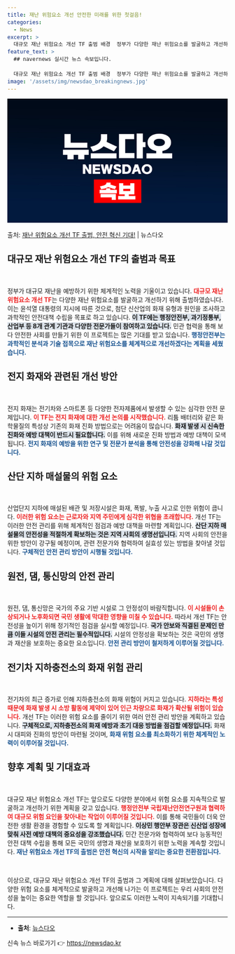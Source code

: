 ```yaml
---
title: 재난 위험요소 개선 안전한 미래를 위한 첫걸음!
categories:
  - News
excerpt: >
  대규모 재난 위험요소 개선 TF 출범 배경  정부가 다양한 재난 위험요소를 발굴하고 개선하기 위해 민·관 합…
feature_text: >
  ## navernews 실시간 뉴스 속보입니다.

  대규모 재난 위험요소 개선 TF 출범 배경  정부가 다양한 재난 위험요소를 발굴하고 개선하기 위해 민·관 합…
image: '/assets/img/newsdao_breakingnews.jpg'
---
```


![뉴스다오 속보](/assets/img/newsdao_breakingnews.jpg)

<p>출처: <a href="https://newsdao.kr/4789" rel="dofollow">재난 위험요소 개선 TF 출범, 안전 혁신 기대!</a> | 뉴스다오</p>

<h2 data-ke-size="size26">대규모 재난 위험요소 개선 TF의 출범과 목표</h2>
<p data-ke-size="size16">&nbsp;</p>
정부가 대규모 재난을 예방하기 위한 체계적인 노력을 기울이고 있습니다. <b><span style="color: #ee2323;">대규모 재난 위험요소 개선 TF</span></b>는 다양한 재난 위험요소를 발굴하고 개선하기 위해 출범하였습니다. 이는 윤석열 대통령의 지시에 따른 것으로, 첨단 신산업의 화재 유형과 원인을 조사하고 과학적인 안전대책 수립을 목표로 하고 있습니다. <b><span style="background-color: #21538527;">이 TF에는 행정안전부, 과기정통부, 산업부 등 8개 관계 기관과 다양한 전문가들이 참여하고 있습니다.</span></b> 민관 협력을 통해 보다 안전한 사회를 만들기 위한 이 프로젝트는 많은 기대를 받고 있습니다. <b><span style="color: #1a5490;">행정안전부는 과학적인 분석과 기술 접목으로 재난 위험요소를 체계적으로 개선하겠다는 계획을 세웠습니다.</span></b>

<h2 data-ke-size="size26">전지 화재와 관련된 개선 방안</h2>
<p data-ke-size="size16">&nbsp;</p>
전지 화재는 전기차와 스마트폰 등 다양한 전자제품에서 발생할 수 있는 심각한 안전 문제입니다. <b><span style="color: #ee2323;">이 TF는 전지 화재에 대한 개선 논의를 시작했습니다.</span></b> 리튬 배터리와 같은 화학물질의 특성상 기존의 화재 진화 방법으로는 어려움이 많습니다. <b><span style="background-color: #21538527;">화재 발생 시 신속한 진화와 예방 대책이 반드시 필요합니다.</span></b> 이를 위해 새로운 진화 방법과 예방 대책이 모색됩니다. <b><span style="color: #1a5490;">전지 화재의 예방을 위한 연구 및 전문가 분석을 통해 안전성을 강화해 나갈 것입니다.</span></b>

<h2 data-ke-size="size26">산단 지하 매설물의 위험 요소</h2>
<p data-ke-size="size16">&nbsp;</p>
산업단지 지하에 매설된 배관 및 저장시설은 화재, 폭발, 누출 사고로 인한 위험이 큽니다. <b><span style="color: #ee2323;">이러한 위험 요소는 근로자와 지역 주민에게 심각한 위협을 초래합니다.</span></b> 개선 TF는 이러한 안전 관리를 위해 체계적인 점검과 예방 대책을 마련할 계획입니다. <b><span style="background-color: #21538527;">산단 지하 매설물의 안전성을 적절하게 확보하는 것은 지역 사회의 생명선입니다.</span></b> 지역 사회의 안전을 위한 방안이 강구될 예정이며, 관련 전문가와 협력하여 실효성 있는 방법을 찾아낼 것입니다. <b><span style="color: #1a5490;">구체적인 안전 관리 방안이 시행될 것입니다.</span></b>

<h2 data-ke-size="size26">원전, 댐, 통신망의 안전 관리</h2>
<p data-ke-size="size16">&nbsp;</p>
원전, 댐, 통신망은 국가의 주요 기반 시설로 그 안정성이 바람직합니다. <b><span style="color: #ee2323;">이 시설들이 손상되거나 노후화되면 국민 생활에 막대한 영향을 미칠 수 있습니다.</span></b> 따라서 개선 TF는 안전성을 높이기 위해 정기적인 점검을 실시할 예정입니다. <b><span style="background-color: #21538527;">국가 안보와 직결된 문제인 만큼 이들 시설의 안전 관리는 필수적입니다.</span></b> 시설의 안정성을 확보하는 것은 국민의 생명과 재산을 보호하는 중요한 요소입니다. <b><span style="color: #1a5490;">안전 관리 방안이 철저하게 이루어질 것입니다.</span></b>

<h2 data-ke-size="size26">전기차 지하충전소의 화재 위험 관리</h2>
<p data-ke-size="size16">&nbsp;</p>
전기차의 최근 증가로 인해 지하충전소의 화재 위험이 커지고 있습니다. <b><span style="color: #ee2323;">지하라는 특성 때문에 화재 발생 시 소방 활동에 제약이 있어 인근 차량으로 화재가 확산될 위험이 있습니다.</span></b> 개선 TF는 이러한 위험 요소를 줄이기 위한 여러 안전 관리 방안을 계획하고 있습니다. <b><span style="background-color: #21538527;">구체적으로, 지하충전소의 화재 예방과 초기 대응 방법을 점검할 예정입니다.</span></b> 화재 시 대피와 진화의 방안이 마련될 것이며, <b><span style="color: #1a5490;">화재 위험 요소를 최소화하기 위한 체계적인 노력이 이루어질 것입니다.</span></b>

<h2 data-ke-size="size26">향후 계획 및 기대효과</h2>
<p data-ke-size="size16">&nbsp;</p>
대규모 재난 위험요소 개선 TF는 앞으로도 다양한 분야에서 위험 요소를 지속적으로 발굴하고 개선하기 위한 계획을 갖고 있습니다. <b><span style="color: #ee2323;">행정안전부 국립재난안전연구원과 협력하여 대규모 위험 요인을 찾아내는 작업이 이루어질 것입니다.</span></b> 이를 통해 국민들이 더욱 안전한 생활 환경을 경험할 수 있도록 할 계획입니다. <b><span style="background-color: #21538527;">이상민 행안부 장관은 신산업 성장에 맞춰 사전 예방 대책의 중요성을 강조했습니다.</span></b> 민간 전문가와 협력하여 보다 능동적인 안전 대책 수립을 통해 모든 국민의 생명과 재산을 보호하기 위한 노력을 계속할 것입니다. <b><span style="color: #1a5490;">재난 위험요소 개선 TF의 출범은 안전 혁신의 시작을 알리는 중요한 전환점입니다.</span></b>

<p data-ke-size="size16">&nbsp;</p>
이상으로, 대규모 재난 위험요소 개선 TF의 출범과 그 계획에 대해 살펴보았습니다. 다양한 위험 요소를 체계적으로 발굴하고 개선해 나가는 이 프로젝트는 우리 사회의 안전성을 높이는 중요한 역할을 할 것입니다. 앞으로도 이러한 노력이 지속되기를 기대합니다.

<hr>
<ul>
  <li><b>출처</b>: <a href="https://newsdao.kr/4789">뉴스다오</a></li>
</ul> 

신속 뉴스 바로가기 👉 <a href="https://newsdao.kr" rel="dofollow">https://newsdao.kr</a>


